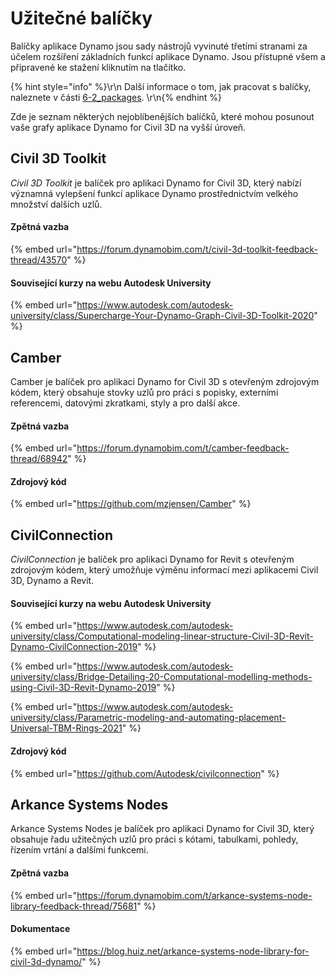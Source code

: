 # Užitečné balíčky

Balíčky aplikace Dynamo jsou sady nástrojů vyvinuté třetími stranami za účelem rozšíření základních funkcí aplikace Dynamo. Jsou přístupné všem a připravené ke stažení kliknutím na tlačítko.

{% hint style="info" %}\r\n Další informace o tom, jak pracovat s balíčky, naleznete v části [6-2_packages](../6\_custom\_nodes\_and\_packages/6-2\_packages/ "mention"). \r\n{% endhint %}

Zde je seznam některých nejoblíbenějších balíčků, které mohou posunout vaše grafy aplikace Dynamo for Civil 3D na vyšší úroveň.

## Civil 3D Toolkit

_Civil 3D Toolkit_ je balíček pro aplikaci Dynamo for Civil 3D, který nabízí významná vylepšení funkcí aplikace Dynamo prostřednictvím velkého množství dalších uzlů.

#### Zpětná vazba

{% embed url="https://forum.dynamobim.com/t/civil-3d-toolkit-feedback-thread/43570" %}

#### Související kurzy na webu Autodesk University

{% embed url="https://www.autodesk.com/autodesk-university/class/Supercharge-Your-Dynamo-Graph-Civil-3D-Toolkit-2020" %}

## Camber

Camber je balíček pro aplikaci Dynamo for Civil 3D s otevřeným zdrojovým kódem, který obsahuje stovky uzlů pro práci s popisky, externími referencemi, datovými zkratkami, styly a pro další akce.

#### Zpětná vazba

{% embed url="https://forum.dynamobim.com/t/camber-feedback-thread/68942" %}

#### Zdrojový kód

{% embed url="https://github.com/mzjensen/Camber" %}

## CivilConnection

_CivilConnection_ je balíček pro aplikaci Dynamo for Revit s otevřeným zdrojovým kódem, který umožňuje výměnu informací mezi aplikacemi Civil 3D, Dynamo a Revit.

#### Související kurzy na webu Autodesk University

{% embed url="https://www.autodesk.com/autodesk-university/class/Computational-modeling-linear-structure-Civil-3D-Revit-Dynamo-CivilConnection-2019" %}

{% embed url="https://www.autodesk.com/autodesk-university/class/Bridge-Detailing-20-Computational-modelling-methods-using-Civil-3D-Revit-Dynamo-2019" %}

{% embed url="https://www.autodesk.com/autodesk-university/class/Parametric-modeling-and-automating-placement-Universal-TBM-Rings-2021" %}

#### Zdrojový kód

{% embed url="https://github.com/Autodesk/civilconnection" %}

## Arkance Systems Nodes

Arkance Systems Nodes je balíček pro aplikaci Dynamo for Civil 3D, který obsahuje řadu užitečných uzlů pro práci s kótami, tabulkami, pohledy, řízením vrtání a dalšími funkcemi.

#### Zpětná vazba

{% embed url="https://forum.dynamobim.com/t/arkance-systems-node-library-feedback-thread/75681" %}

#### Dokumentace

{% embed url="https://blog.huiz.net/arkance-systems-node-library-for-civil-3d-dynamo/" %}
